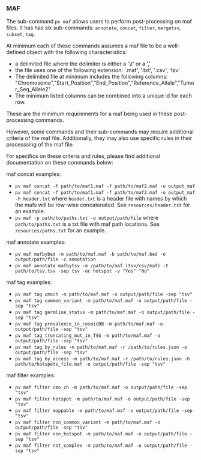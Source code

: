 ### MAF

The sub-command `pv maf` allows users to perform post-processing on maf files. It has has six sub-commands: `annotate`, `concat`, `filter`, `mergetsv`, `subset`, `tag`. 

At minimum each of these commands assumes a maf file to be a well-defined object with the following characteristics:
- a delimited file where the delimiter is either a '\t' or a ','
- the file uses one of the following extension: '.maf', '.txt', '.csv', 'tsv'
- The delimited file at minimum includes the following columns: "Chromosome","Start_Position","End_Position","Reference_Allele","Tumor_Seq_Allele2"
- The minimum listed columns can be combined into a unique id for each row. 

These are the minimum requirements for a maf being used in these post-processing commands. 

However, some commands and their sub-commands may require additional criteria of the maf file. Additionally, they may also use specific rules in their processsing of the maf file.

For specifics on these criteria and rules, please find additional documentation on these commands below: 

maf concat examples: 
- `pv maf concat -f path/to/maf1.maf -f path/to/maf2.maf -o output_maf`
- `pv maf concat -f path/to/maf1.maf -f path/to/maf2.maf -o output_maf -h header.txt`
where `header.txt` is a header file with names by which the mafs will be row-wise concatenated. See `resources/header.txt` for an example.
- `pv maf -p path/to/paths.txt -o output/path/file`
where `path/to/paths.txt` is a txt file with maf path locations. See `resources/paths.txt` for an example. 

maf annotate examples:
- `pv maf mafbybed -m path/to/maf.maf -b path/to/maf.bed -o output/path/file -c annotation`
- `pv maf annotate mafbytsv -m /path/to/maf.(tsv/csv/maf) -t path/to/tsv.tsv -sep tsv -oc hotspot -v "Yes" "No"`


maf tag examples: 
- `pv maf tag cmoch -m path/to/maf.maf -o output/path/file -sep "tsv"`
- `pv maf tag common_variant -m path/to/maf.maf -o output/path/file -sep "tsv"`
- `pv maf tag germline_status -m path/to/maf.maf -o output/path/file -sep "tsv"`
- `pv maf tag prevalence_in_cosmicDB -m path/to/maf.maf -o output/path/file -sep "tsv"`
- `pv maf tag truncating_mut_in_TSG -m path/to/maf.maf -o output/path/file -sep "tsv"`
- `pv maf tag by_rules -m path/to/maf.maf -r /path/to/rules.json -o output/path/file -sep "tsv"`
- `pv maf tag by_access -m path/to/maf.maf -r /path/to/rules.json -h path/to/hotspots_file.maf -o output/path/file -sep "tsv"`

maf filter examples:
- `pv maf filter cmo_ch -m path/to/maf.maf -o output/path/file -sep "tsv"`
- `pv maf filter hotspot -m path/to/maf.maf -o output/path/file -sep "tsv"`
- `pv maf filter mappable -m path/to/maf.maf -o output/path/file -sep "tsv"`
- `pv maf filter non_common_variant -m path/to/maf.maf -o output/path/file -sep "tsv"`
- `pv maf filter non_hotspot -m path/to/maf.maf -o output/path/file -sep "tsv"`
- `pv maf filter not_complex -m path/to/maf.maf -o output/path/file -sep "tsv"`
